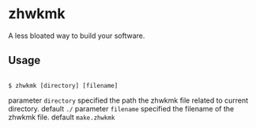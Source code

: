 # zhwkmk
A less bloated way to build your software.

## Usage

```shell

$ zhwkmk [directory] [filename]

```

parameter `directory` specified the path the zhwkmk file related to current directory. default `./`
parameter `filename` specified the filename of the zhwkmk file. default `make.zhwkmk`
